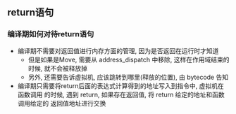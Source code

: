 ## return语句
### 编译期如何对待return语句
- 编译期不需要对返回值进行内存方面的管理, 因为是否返回在运行时才知道
	- 但是如果是Move, 需要从 address_dispatch 中移除, 这样在作用域结束的时候, 就不会被释放掉
	- 另外, 还需要告诉虚拟机, 应该跳转到哪里(释放的位置), 由 bytecode 告知
- 编译期只需要将return后面的表达式计算得到的地址写入到指令中, 虚拟机在 函数调用 的时候, 遇到 return, 如果存在返回值, 将 return 给定的地址和函数调用给定的 返回值地址进行交换
